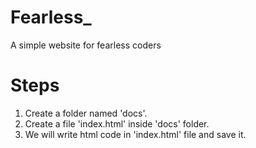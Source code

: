# Fearless_
A simple website for fearless coders


# Steps
1. Create a folder named 'docs'.
2. Create a file 'index.html' inside 'docs' folder.
3. We will write html code in 'index.html' file and save it.
